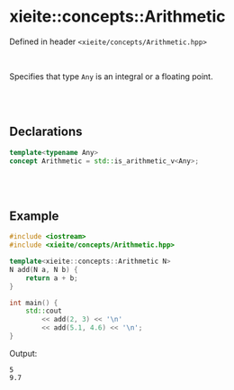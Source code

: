 # xieite::concepts::Arithmetic
Defined in header `<xieite/concepts/Arithmetic.hpp>`

<br/>

Specifies that type `Any` is an integral or a floating point.

<br/><br/>

## Declarations
```cpp
template<typename Any>
concept Arithmetic = std::is_arithmetic_v<Any>;
```

<br/><br/>

## Example
```cpp
#include <iostream>
#include <xieite/concepts/Arithmetic.hpp>

template<xieite::concepts::Arithmetic N>
N add(N a, N b) {
	return a + b;
}

int main() {
	std::cout
		<< add(2, 3) << '\n'
		<< add(5.1, 4.6) << '\n';
}
```
Output:
```
5
9.7
```
